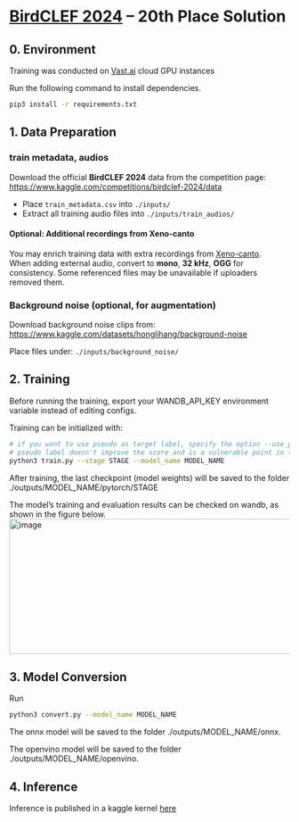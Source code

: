 # [BirdCLEF 2024](https://www.kaggle.com/competitions/birdclef-2024/overview) – 20th Place Solution

## 0. Environment

Training was conducted on [Vast.ai](https://vast.ai/) cloud GPU instances

Run the following command to install dependencies.

```sh
pip3 install -r requirements.txt
```

## 1. Data Preparation

### train metadata, audios

Download the official **BirdCLEF 2024** data from the competition page:  
https://www.kaggle.com/competitions/birdclef-2024/data

- Place `train_metadata.csv` into `./inputs/`
- Extract all training audio files into `./inputs/train_audios/`  

#### Optional: Additional recordings from Xeno-canto
You may enrich training data with extra recordings from [Xeno-canto](https://xeno-canto.org).  
When adding external audio, convert to **mono**, **32 kHz**, **OGG** for consistency. Some referenced files may be unavailable if uploaders removed them.

### Background noise (optional, for augmentation)

Download background noise clips from:  
https://www.kaggle.com/datasets/honglihang/background-noise

Place files under: `./inputs/background_noise/`

## 2. Training

Before running the training, export your WANDB_API_KEY environment variable instead of editing configs.

Training can be initialized with:

```sh
# if you want to use pseudo as target label, specify the option --use_pseudo
# pseudo label doesn't improve the score and is a vulnerable point in training pipeline
python3 train.py --stage STAGE --model_name MODEL_NAME
```

After training, the last checkpoint (model weights) will be saved to the folder ./outputs/MODEL_NAME/pytorch/STAGE

The model’s training and evaluation results can be checked on wandb, as shown in the figure below.
<img width="729" height="242" alt="image" src="https://github.com/user-attachments/assets/237b1d7a-07f9-4a6d-acb3-ea1270dd3b69" />


## 3. Model Conversion

Run

```sh
python3 convert.py --model_name MODEL_NAME
```

The onnx model will be saved to the folder ./outputs/MODEL_NAME/onnx.

The openvino model will be saved to the folder ./outputs/MODEL_NAME/openvino.

## 4. Inference

Inference is published in a kaggle kernel [here](https://www.kaggle.com/code/sugar0/birdclef2024-inference)
